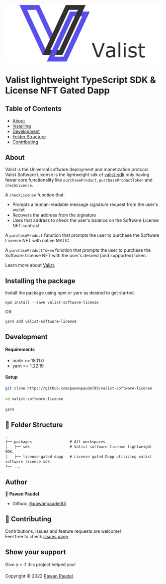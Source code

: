 [![Logo](https://raw.githubusercontent.com/valist-io/valist/main/img/logo-header.png)](https://valist.io)

# Valist lightweight TypeScript SDK & License NFT Gated Dapp

## Table of Contents

- [About](#about)
- [Installing](#installing)
- [Development](#development)
- [Folder Structure](#packages)
- [Contributing](#contributing)

## About <a name = "about"></a>

Valist is the Universal software deployment and monetization protocol. Valist Software License is the lightweight sdk of [valist-sdk](https://github.com/valist-io/valist-js/tree/main/packages/valist-sdk) only having fewer core functionality like `purchaseProduct`, `purchaseProductToken` and `checkLicense`.

A `checkLicense` function that:

- Prompts a human-readable message signature request from the user's wallet
- Recovers the address from the signature
- Uses that address to check the user's balance on the Software License NFT contract

A `purchaseProduct` function that prompts the user to purchase the Software License NFT with native MATIC.

A `purchaseProductToken` function that prompts the user to purchase the Software License NFT with the user's desired (and supported) token.

Learn more about [Valist](https://valist.io/).

## Installing the package <a name = "installing"></a>

Install the package using npm or yarn as desired to get started.

```
npm install --save valist-software-license
```

OR

```
yarn add valist-software-license
```

## Development <a name="development"></a>

#### Requirements

- node >= 18.11.0
- yarn >= 1.22.19

#### Setup

```bash
git clone https://github.com/pawanpaudel93/valist-software-license

cd valist-software-license

yarn
```

## 🧐 Folder Structure <a name = "packages"></a>

    .
    ├── packages                 # All workspaces
    │   ├── sdk                  # Valist software license lightweight SDK.
    │   ├── license-gated-dapp   # License gated Dapp utilizing valist software license sdk
    └── ...

## Author

👤 **Pawan Paudel**

- Github: [@pawanpaudel93](https://github.com/pawanpaudel93)

## 🤝 Contributing <a name = "contributing"></a>

Contributions, issues and feature requests are welcome!<br />Feel free to check [issues page](https://github.com/pawanpaudel93/valist-software-license/issues).

## Show your support

Give a ⭐️ if this project helped you!

Copyright © 2022 [Pawan Paudel](https://github.com/pawanpaudel93).<br />
